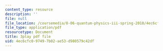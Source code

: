 ```yaml
---
content_type: resource
description: ''
file: null
file_location: /coursemedia/8-06-quantum-physics-iii-spring-2018/4ec6cfc097497b02ae53d980579c42df_nd_sryUc1tc.pdf
file_type: application/pdf
resourcetype: Document
title: 3play pdf file
uid: 4ec6cfc0-9749-7b02-ae53-d980579c42df
---
```

